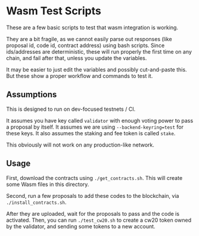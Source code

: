# Wasm Test Scripts

These are a few basic scripts to test that wasm integration is working.

They are a bit fragile, as we cannot easily parse out responses (like
proposal id, code id, contract address) using bash scripts. Since
ids/addresses are deterministic, these will run properly the first time
on any chain, and fail after that, unless you update the variables.

It may be easier to just edit the variables and possibly cut-and-paste
this. But these show a proper workflow and commands to test it.

## Assumptions

This is designed to run on dev-focused testnets / CI.

It assumes you have key called `validator` with enough voting power to
pass a proposal by itself. It assumes we are using
`--backend-keyring=test` for these keys. It also assumes the staking and
fee token is called `stake`.

This obviously will not work on any production-like network.

## Usage

First, download the contracts using `./get_contracts.sh`. This will
create some Wasm files in this directory.

Second, run a few proposals to add these codes to the blockchain, via
`./install_contracts.sh`.

After they are uploaded, wait for the proposals to pass and the code is
activated. Then, you can run `./test_cw20.sh` to create a cw20 token
owned by the validator, and sending some tokens to a new account.

